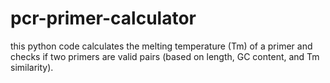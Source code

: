 # pcr-primer-calculator
this python code calculates the melting temperature (Tm) of a primer and checks if two primers are valid pairs (based on length, GC content, and Tm similarity).
